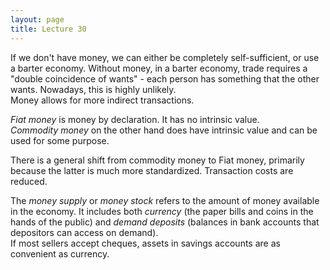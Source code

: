 ```yaml
---
layout: page
title: Lecture 30
---
```


<script type="text/javascript" async src="https://cdnjs.cloudflare.com/ajax/libs/mathjax/2.7.5/latest.js?config=TeX-MML-AM_CHTML" async></script>

If we don't have money, we can either be completely self-sufficient, or use a barter economy. Without money, in a barter economy, trade requires a "double coincidence of wants" - each person has something that the other wants. Nowadays, this is highly unlikely.    
Money allows for more indirect transactions.

_Fiat money_ is money by declaration. It has no intrinsic value.    
_Commodity money_ on the other hand does have intrinsic value and can be used for some purpose.

There is a general shift from commodity money to Fiat money, primarily because the latter is much more standardized. Transaction costs are reduced.

The _money supply_ or _money stock_ refers to the amount of money available in the economy. It includes both _currency_ (the paper bills and coins in the hands of the public) and _demand deposits_ (balances in bank accounts that depositors can access on demand).    
If most sellers accept cheques, assets in savings accounts are as convenient as currency.

<!-- There are three types of money in India:
* M0 is _reserve money_ - the currency in circulation, other deposits in RBI, and bankers' deposits with RBI.
* M1 is _narrow money_ - it is M0 excluding cash with banks and including demand deposits.
* M3 is _broad money_ - it is M1 together with time deposits.
 -->

 